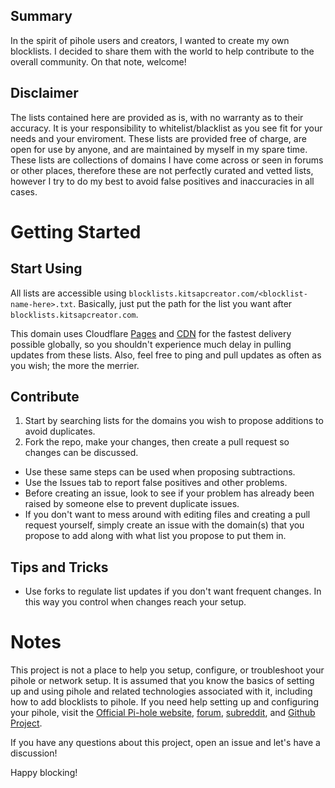 ## Summary
In the spirit of pihole users and creators, I wanted to create my own blocklists. I decided to share them with the world to help contribute to the overall community. On that note, welcome!
## Disclaimer
The lists contained here are provided as is, with no warranty as to their accuracy. It is your responsibility to whitelist/blacklist as you see fit for your needs and your enviroment. These lists are provided free of charge, are open for use by anyone, and are maintained by myself in my spare time. These lists are collections of domains I have come across or seen in forums or other places, therefore these are not perfectly curated and vetted lists, however I try to do my best to avoid false positives and inaccuracies in all cases.
# Getting Started
## Start Using
All lists are accessible using `blocklists.kitsapcreator.com/<blocklist-name-here>.txt`. Basically, just put the path for the list you want after `blocklists.kitsapcreator.com`.

This domain uses Cloudflare [Pages](https://pages.cloudflare.com/) and [CDN](https://www.cloudflare.com/cdn/) for the fastest delivery possible globally, so you shouldn't experience much delay in pulling updates from these lists. Also, feel free to ping and pull updates as often as you wish; the more the merrier.
## Contribute
1. Start by searching lists for the domains you wish to propose additions to avoid duplicates.
2. Fork the repo, make your changes, then create a pull request so changes can be discussed.
* Use these same steps can be used when proposing subtractions.
* Use the Issues tab to report false positives and other problems.
* Before creating an issue, look to see if your problem has already been raised by someone else to prevent duplicate issues.
* If you don't want to mess around with editing files and creating a pull request yourself, simply create an issue with the domain(s) that you propose to add along with what list you propose to put them in.
## Tips and Tricks
* Use forks to regulate list updates if you don't want frequent changes. In this way you control when changes reach your setup.
# Notes
This project is not a place to help you setup, configure, or troubleshoot your pihole or network setup. It is assumed that you know the basics of setting up and using pihole and related technologies associated with it, including how to add blocklists to pihole. If you need help setting up and configuring your pihole, visit the [Official Pi-hole website](https://pi-hole.net/), [forum](https://discourse.pi-hole.net/), [subreddit](https://www.reddit.com/r/pihole/), and [Github Project](https://github.com/pi-hole/pi-hole).

If you have any questions about this project, open an issue and let's have a discussion!

Happy blocking!
